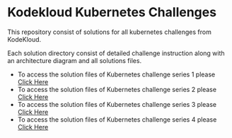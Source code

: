 # Kodekloud Kubernetes Challenges

This repository consist of solutions for all kubernetes challenges from KodeKloud.

Each solution directory consist of detailed challenge instruction along with an architecture diagram and all solutions files.

- To access the solution files of Kubernetes challenge series 1 please [Click Here](./kubernetes-challenge-01)
- To access the solution files of Kubernetes challenge series 2 please [Click Here](./kubernetes-challenge-02)
- To access the solution files of Kubernetes challenge series 3 please [Click Here](./kubernetes-challenge-03)
- To access the solution files of Kubernetes challenge series 4 please [Click Here](./kubernetes-challenge-04)
